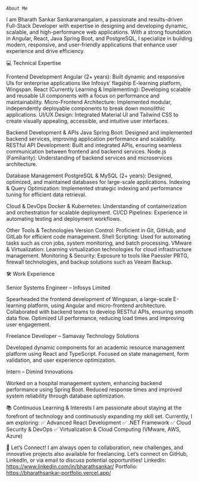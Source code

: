                                                                                       About Me
                                                                                      
I am Bharath Sankar Sankaramangalam, a passionate and results-driven Full-Stack Developer with expertise in designing and developing dynamic, scalable, and high-performance web applications. With a strong foundation in Angular, React, Java Spring Boot, and PostgreSQL, I specialize in building modern, responsive, and user-friendly applications that enhance user experience and drive efficiency.

💻 Technical Expertise


Frontend Development
Angular (2+ years): Built dynamic and responsive UIs for enterprise applications like Infosys’ flagship E-learning platform, Wingspan.
React (Currently Learning & Implementing): Developing scalable and reusable UI components with a focus on performance and maintainability.
Micro-Frontend Architecture: Implemented modular, independently deployable components to break down monolithic applications.
UI/UX Design: Integrated Material UI and Tailwind CSS to create visually appealing, accessible, and intuitive user interfaces.

Backend Development & APIs
Java Spring Boot: Designed and implemented backend services, improving application performance and scalability.
RESTful API Development: Built and integrated APIs, ensuring seamless communication between frontend and backend services.
Node.js (Familiarity): Understanding of backend services and microservices architecture.

Database Management
PostgreSQL & MySQL (2+ years): Designed, optimized, and maintained databases for large-scale applications.
Indexing & Query Optimization: Implemented strategic indexing and performance tuning for efficient data retrieval.

Cloud & DevOps
Docker & Kubernetes: Understanding of containerization and orchestration for scalable deployment.
CI/CD Pipelines: Experience in automating testing and deployment workflows.

Other Tools & Technologies
Version Control: Proficient in Git, GitHub, and GitLab for efficient code management.
Shell Scripting: Used for automating tasks such as cron jobs, system monitoring, and batch processing.
VMware & Virtualization: Learning virtualization technologies for cloud infrastructure management.
Monitoring & Security: Exposure to tools like Paessler PRTG, firewall technologies, and backup solutions such as Veeam Backup.

🛠️ Work Experience

Senior Systems Engineer – Infosys Limited

Spearheaded the frontend development of Wingspan, a large-scale E-learning platform, using Angular and micro-frontend architecture.
Collaborated with backend teams to develop RESTful APIs, ensuring smooth data flow.
Optimized UI performance, reducing load times and improving user engagement.


Freelance Developer – Samavay Technology Solutions

Developed dynamic components for an academic resource management platform using React and TypeScript.
Focused on state management, form validation, and user experience optimization.


Intern – Dimind Innovations

Worked on a hospital management system, enhancing backend performance using Spring Boot.
Reduced response times and improved system reliability through database optimization.


📚 Continuous Learning & Interests
I am passionate about staying at the forefront of technology and continuously expanding my skill set. Currently, I am exploring:
✅ Advanced React Development
✅ .NET Framework
✅ Cloud Security & DevOps
✅ Virtualization & Cloud Computing (VMware, AWS, Azure)

🤝 Let’s Connect!
I am always open to collaboration, new challenges, and innovative projects also available for freelancing. Let’s connect on GitHub, LinkedIn, or via email to discuss potential opportunities!
LinkedIn: https://www.linkedin.com/in/bharathsankar/
Portfolio: https://bharathsankar-portfolio.vercel.app/
